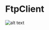 # FtpClient

![alt text](https://user-images.githubusercontent.com/51461610/168483977-a6261631-630d-4654-81d5-ebb064c88791.png)
